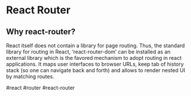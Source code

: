 # React Router

## Why react-router?

React itself does not contain a library for page routing. Thus, the standard library for routing in React, ‘react-router-dom’ can be installed as an external library which is the favored mechanism to adopt routing in react applications. It maps user interfaces to browser URLs, keep tab of history stack (so one can navigate back and forth) and allows to render nested UI by matching routes.

#react #router
#react-router
